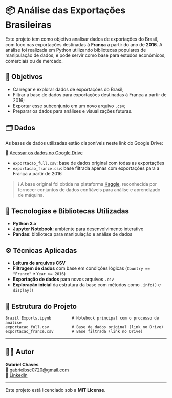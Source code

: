 
# 📦 Análise das Exportações Brasileiras

Este projeto tem como objetivo analisar dados de exportações do Brasil, com foco nas exportações destinadas à **França** a partir do ano de **2016**. A análise foi realizada em Python utilizando bibliotecas populares de manipulação de dados, e pode servir como base para estudos econômicos, comerciais ou de mercado.

## 🎯 Objetivos

- Carregar e explorar dados de exportações do Brasil;
- Filtrar a base de dados para exportações destinadas à França a partir de 2016;
- Exportar esse subconjunto em um novo arquivo `.csv`;
- Preparar os dados para análises e visualizações futuras.

## 🗂️ Dados

As bases de dados utilizadas estão disponíveis neste link do Google Drive:

📁 [Acessar os dados no Google Drive](https://drive.google.com/drive/folders/18LRQfN9hCe8Y2UOBY8tiO2tO8nDWO1f7?usp=drive_link)

- `exportacao_full.csv`: base de dados original com todas as exportações
- `exportacao_france.csv`: base filtrada apenas com exportações para a França a partir de 2016

> ℹ️ A base original foi obtida na plataforma [Kaggle](https://www.kaggle.com/), reconhecida por fornecer conjuntos de dados confiáveis para análise e aprendizado de máquina.

## 🧰 Tecnologias e Bibliotecas Utilizadas

- **Python 3.x**
- **Jupyter Notebook**: ambiente para desenvolvimento interativo
- **Pandas**: biblioteca para manipulação e análise de dados

## ⚙️ Técnicas Aplicadas

- **Leitura de arquivos CSV**
- **Filtragem de dados** com base em condições lógicas (`Country == "France"` e `Year >= 2016`)
- **Exportação de dados** para novos arquivos `.csv`
- **Exploração inicial** da estrutura da base com métodos como `.info()` e `display()`

## 📁 Estrutura do Projeto

```
Brazil Exports.ipynb         # Notebook principal com o processo de análise
exportacao_full.csv          # Base de dados original (link no Drive)
exportacao_france.csv        # Base filtrada (link no Drive)
```

---

## 👨‍💻 Autor

**Gabriel Chaves**  
📧 gabrielbsc0720@gmail.com  
🔗 [LinkedIn](www.linkedin.com/in/gabriel-borges-ch)

---

Este projeto está licenciado sob a **MIT License**.